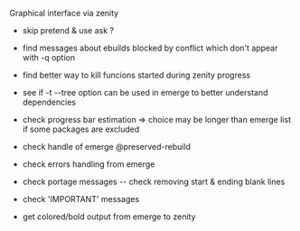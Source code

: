 Graphical interface via zenity
- skip pretend & use ask ?

- find messages about ebuilds blocked by conflict which don't appear with -q option

- find better way to kill funcions started during zenity progress

- see if -t --tree option can be used in emerge to better understand dependencies
- check progress bar estimation => choice may be longer than emerge list if some packages are excluded

- check handle of emerge @preserved-rebuild
- check errors handling from emerge
- check portage messages
	-- check removing start & ending blank lines
- check 'IMPORTANT' messages

- get colored/bold output from emerge to zenity
